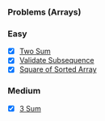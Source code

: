 ### Problems (Arrays)

### Easy
- [x] [Two Sum](https://leetcode.com/problems/two-sum/)
- [x] [Validate Subsequence](https://leetcode.com/problems/is-subsequence/submissions/)
- [x] [Square of Sorted Array](https://leetcode.com/problems/squares-of-a-sorted-array/)
### Medium
- [x] [3 Sum](https://leetcode.com/problems/3sum/)
